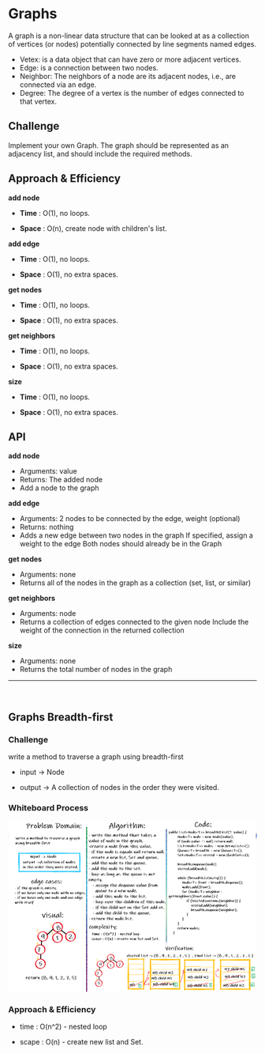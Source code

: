 # Graphs

A graph is a non-linear data structure that can be looked at as a collection of vertices (or nodes) potentially connected by line segments named edges.

- Vetex: is a data object that can have zero or more adjacent vertices.
- Edge: is a connection between two nodes.
- Neighbor: The neighbors of a node are its adjacent nodes, i.e., are connected via an edge.
- Degree: The degree of a vertex is the number of edges connected to that vertex.

## Challenge

Implement your own Graph. The graph should be represented as an adjacency list, and should include the required methods.

## Approach & Efficiency

**add node**

- **Time** : O(1), no loops.

- **Space** : O(n), create node with children's list.

**add edge**

- **Time** : O(1), no loops.

- **Space** : O(1), no extra spaces.

**get nodes**

- **Time** : O(1), no loops.

- **Space** : O(1), no extra spaces.

**get neighbors**

- **Time** : O(1), no loops.

- **Space** : O(1), no extra spaces.

**size**

- **Time** : O(1), no loops.

- **Space** : O(1), no extra spaces.

## API

**add node**

- Arguments: value
- Returns: The added node
- Add a node to the graph

**add edge**

- Arguments: 2 nodes to be connected by the edge, weight (optional)
- Returns: nothing
- Adds a new edge between two nodes in the graph If specified, assign a weight to the edge Both nodes should already be in the Graph

**get nodes**

- Arguments: none
- Returns all of the nodes in the graph as a collection (set, list, or similar)

**get neighbors**

- Arguments: node
- Returns a collection of edges connected to the given node Include the weight of the connection in the returned collection

**size**

- Arguments: none
- Returns the total number of nodes in the graph

<hr>
<br>

## Graphs Breadth-first

### Challenge

write a method to traverse a graph using breadth-first

- input -> Node

- output -> A collection of nodes in the order they were visited.

### Whiteboard Process

![repeated-word](./img/graph-breadth-first.PNG)

### Approach & Efficiency

- time : O(n^2) - nested loop

- scape : O(n) - create new list and Set.

